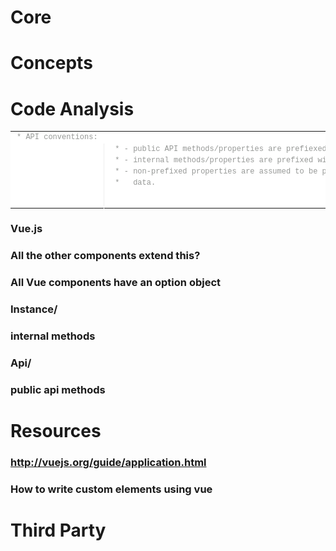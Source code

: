 # Core
# Concepts
# Code Analysis
<table class="highlight tab-size js-file-line-container" data-tab-size="8" style="box-sizing: border-box; tab-size: 8; font-family: Helvetica, arial, nimbussansl, liberationsans, freesans, clean, sans-serif, &apos;Segoe UI Emoji&apos;, &apos;Segoe UI Symbol&apos;; font-size: 13px; line-height: 18.2px; background-color: rgb(255, 255, 255);"><tbody style="box-sizing: border-box;"><tr style="box-sizing: border-box;"><td id="LC7" class="blob-code blob-code-inner js-file-line" style="box-sizing: border-box; padding: 0px 10px; position: relative; vertical-align: top; font-family: Consolas, &apos;Liberation Mono&apos;, Menlo, Courier, monospace; font-size: 12px; white-space: pre; overflow: visible; word-wrap: normal;"><span class="pl-c" style="box-sizing: border-box; color: rgb(150, 152, 150);">* API conventions:</span></td></tr><tr style="box-sizing: border-box;"><td id="L8" class="blob-num js-line-number" data-line-number="8" style="box-sizing: border-box; padding: 0px 10px; width: 50px; min-width: 50px; white-space: nowrap; font-family: Consolas, &apos;Liberation Mono&apos;, Menlo, Courier, monospace; font-size: 12px; line-height: 18px; color: rgba(0, 0, 0, 0.298039); vertical-align: top; text-align: right; border-style: solid; border-color: rgb(238, 238, 238); border-width: 0px 1px 0px 0px; cursor: pointer; -webkit-user-select: none;"></td><td id="LC8" class="blob-code blob-code-inner js-file-line" style="box-sizing: border-box; padding: 0px 10px; position: relative; vertical-align: top; font-family: Consolas, &apos;Liberation Mono&apos;, Menlo, Courier, monospace; font-size: 12px; white-space: pre; overflow: visible; word-wrap: normal;"><span class="pl-c" style="box-sizing: border-box; color: rgb(150, 152, 150);"> * - public API methods/properties are prefiexed with `$`</span></td></tr><tr style="box-sizing: border-box;"><td id="L9" class="blob-num js-line-number" data-line-number="9" style="box-sizing: border-box; padding: 0px 10px; width: 50px; min-width: 50px; white-space: nowrap; font-family: Consolas, &apos;Liberation Mono&apos;, Menlo, Courier, monospace; font-size: 12px; line-height: 18px; color: rgba(0, 0, 0, 0.298039); vertical-align: top; text-align: right; border-style: solid; border-color: rgb(238, 238, 238); border-width: 0px 1px 0px 0px; cursor: pointer; -webkit-user-select: none;"></td><td id="LC9" class="blob-code blob-code-inner js-file-line" style="box-sizing: border-box; padding: 0px 10px; position: relative; vertical-align: top; font-family: Consolas, &apos;Liberation Mono&apos;, Menlo, Courier, monospace; font-size: 12px; white-space: pre; overflow: visible; word-wrap: normal;"><span class="pl-c" style="box-sizing: border-box; color: rgb(150, 152, 150);"> * - internal methods/properties are prefixed with `_`</span></td></tr><tr style="box-sizing: border-box;"><td id="L10" class="blob-num js-line-number" data-line-number="10" style="box-sizing: border-box; padding: 0px 10px; width: 50px; min-width: 50px; white-space: nowrap; font-family: Consolas, &apos;Liberation Mono&apos;, Menlo, Courier, monospace; font-size: 12px; line-height: 18px; color: rgba(0, 0, 0, 0.298039); vertical-align: top; text-align: right; border-style: solid; border-color: rgb(238, 238, 238); border-width: 0px 1px 0px 0px; cursor: pointer; -webkit-user-select: none;"></td><td id="LC10" class="blob-code blob-code-inner js-file-line" style="box-sizing: border-box; padding: 0px 10px; position: relative; vertical-align: top; font-family: Consolas, &apos;Liberation Mono&apos;, Menlo, Courier, monospace; font-size: 12px; white-space: pre; overflow: visible; word-wrap: normal;"><span class="pl-c" style="box-sizing: border-box; color: rgb(150, 152, 150);"> * - non-prefixed properties are assumed to be proxied user</span></td></tr><tr style="box-sizing: border-box;"><td id="L11" class="blob-num js-line-number" data-line-number="11" style="box-sizing: border-box; padding: 0px 10px; width: 50px; min-width: 50px; white-space: nowrap; font-family: Consolas, &apos;Liberation Mono&apos;, Menlo, Courier, monospace; font-size: 12px; line-height: 18px; color: rgba(0, 0, 0, 0.298039); vertical-align: top; text-align: right; border-style: solid; border-color: rgb(238, 238, 238); border-width: 0px 1px 0px 0px; cursor: pointer; -webkit-user-select: none;"></td><td id="LC11" class="blob-code blob-code-inner js-file-line" style="box-sizing: border-box; padding: 0px 10px; position: relative; vertical-align: top; font-family: Consolas, &apos;Liberation Mono&apos;, Menlo, Courier, monospace; font-size: 12px; white-space: pre; overflow: visible; word-wrap: normal;"><span class="pl-c" style="box-sizing: border-box; color: rgb(150, 152, 150);"> *   data.


</span></td></tr></tbody></table>
### Vue.js
### All the other components extend this?
### All Vue components have an option object
### Instance/
### internal methods
### Api/
### public api methods
# Resources
### http://vuejs.org/guide/application.html
### How to write custom elements using vue
# Third Party
